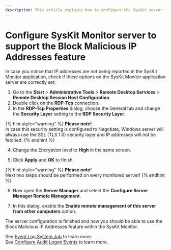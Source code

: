 ```yaml
---
description: This article explains how to configure the SysKit server for the Block Malicious IP Addresses feature to work.
---
```


# Configure SysKit Monitor server to support the Block Malicious IP Addresses feature

In case you notice that IP addresses are not being reported in the SysKit Monitor application, check if these options on the SysKit Monitor application server are correctly set:

1. Go to the **Start** &gt; **Administrative Tools** &gt; **Remote Desktop Services** &gt; **Remote Desktop Session Host Configuration**.
2. Double click on the **RDP-Tcp** connection.
3. In the **RDP-Tcp Properties** dialog, choose the General tab and change the **Security Layer** setting to the **RDP Security Layer**.

{% hint style="warning" %}
**Please note!**  
In case this security setting is configured to Negotiate, Windows server will always use the SSL \(TLS 1.0\) security layer and IP addresses will not be fetched.
{% endhint %}

4. Change the Encryption level to **High** in the same screen.

5. Click **Apply** and **OK** to finish.

{% hint style="warning" %}
**Please note!**  
Next two steps should be performed on every monitored server!
{% endhint %}

6. Now open the **Server Manager** and select the **Configure Server Manager Remote Management**.

7. In this dialog, enable the **Enable remote management of this server from other computers** option.

The server configuration is finished and now you should be able to use the Block Malicious IP Addresses feature within the SysKit Monitor.

See [Event Log System Job](../../get-to-know-syskit-monitor/backstage-screen/configuration/options.md#extract-event-log) to learn more.  
See [Configure Audit Logon Events](configure-audit-logon-events.md) to learn more.

